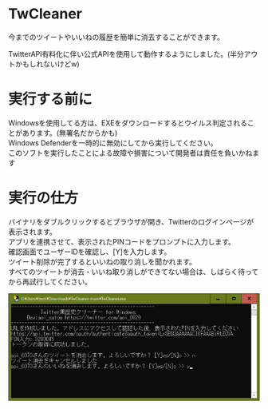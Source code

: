 # TwCleaner
今までのツイートやいいねの履歴を簡単に消去することができます。


TwitterAPI有料化に伴い公式APIを使用して動作するようにしました。(半分アウトかもしれないけどw) 


# 実行する前に

Windowsを使用してる方は、EXEをダウンロードするとウイルス判定されることがあります。(無署名だからかも)  
Windows Defenderを一時的に無効にしてから実行してください。  
このソフトを実行したことによる故障や損害について開発者は責任を負いかねます

# 実行の仕方

バイナリをダブルクリックするとブラウザが開き、Twitterのログインページが表示されます。  
アプリを連携させて、表示されたPINコードをプロンプトに入力します。  
確認画面でユーザーIDを確認し、[Y]を入力します。  
ツイート削除が完了するといいねの取り消しを聞かれます。  
すべてのツイートが消去・いいね取り消しができてない場合は、しばらく待ってから再試行してください。

![test](Docs/tweetv2.png)
